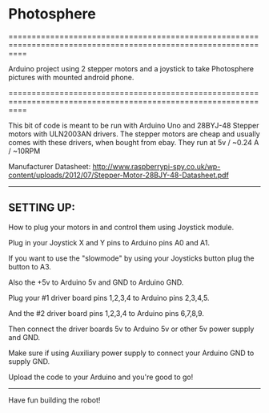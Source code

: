 # Photosphere
================================================================================================================

Arduino project using 2 stepper motors and a joystick to take Photosphere pictures with mounted android phone.

================================================================================================================

   This bit of code is meant to be run with Arduino Uno and 28BYJ-48 Stepper motors with ULN2003AN drivers.
   The stepper motors are cheap and usually comes with these drivers, when bought from ebay. 
   They run at 5v / ~0.24 A / ~10RPM

   Manufacturer Datasheet: http://www.raspberrypi-spy.co.uk/wp-content/uploads/2012/07/Stepper-Motor-28BJY-48-Datasheet.pdf

----------------------------------------------------------------------------------------------------------------
## SETTING UP:

How to plug your motors in and control them using Joystick module.

Plug in your Joystick X and Y pins to Arduino pins A0 and A1.

If you want to use the "slowmode" by using your Joysticks button plug the button to A3.

Also the +5v to Arduino 5v and GND to Arduino GND.


Plug your #1 driver board pins 1,2,3,4 to Arduino pins 2,3,4,5.

And the #2 driver board pins 1,2,3,4 to Arduino pins 6,7,8,9.

Then connect the driver boards 5v to Arduino 5v or other 5v power supply and GND.

Make sure if using Auxiliary power supply to connect your Arduino GND to supply GND.



Upload the code to your Arduino and you're good to go!

-----------------------------------------------------------------------------------------------------------------

Have fun building the robot!